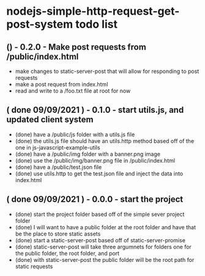 # nodejs-simple-http-request-get-post-system todo list

## () - 0.2.0 - Make post requests from /public/index.html
* make changes to static-server-post that will allow for responding to post requests
* make a post request from index.html
* read and write to a /foo.txt file at root for now

## ( done 09/09/2021 ) - 0.1.0 - start utils.js, and updated client system
* (done) have a /public/js folder with a utils.js file
* (done) the utils.js file should have an utils.http method based off of the one in js-javascript-example-utils
* (done) have a /public/img folder with a banner.png image
* (done) use the /public/img/banner.png file in /public/index.html
* (done) have a /public/test.json file
* (done) use utils.http to get the test.json file and inject the data into index.html

## ( done 09/09/2021 ) - 0.0.0 - start the project
* (done) start the project folder based off of the simple sever project folder
* (done) I will want to have a public folder at the root folder and have that be the place to store static assets
* (done) start a static-server-post based off of static-server-promise
* (done) static-server-post will take three argumnets for folders one for the public folder, the root folder, and port
* (done) with static-server-post the public folder will be the root path for static requests